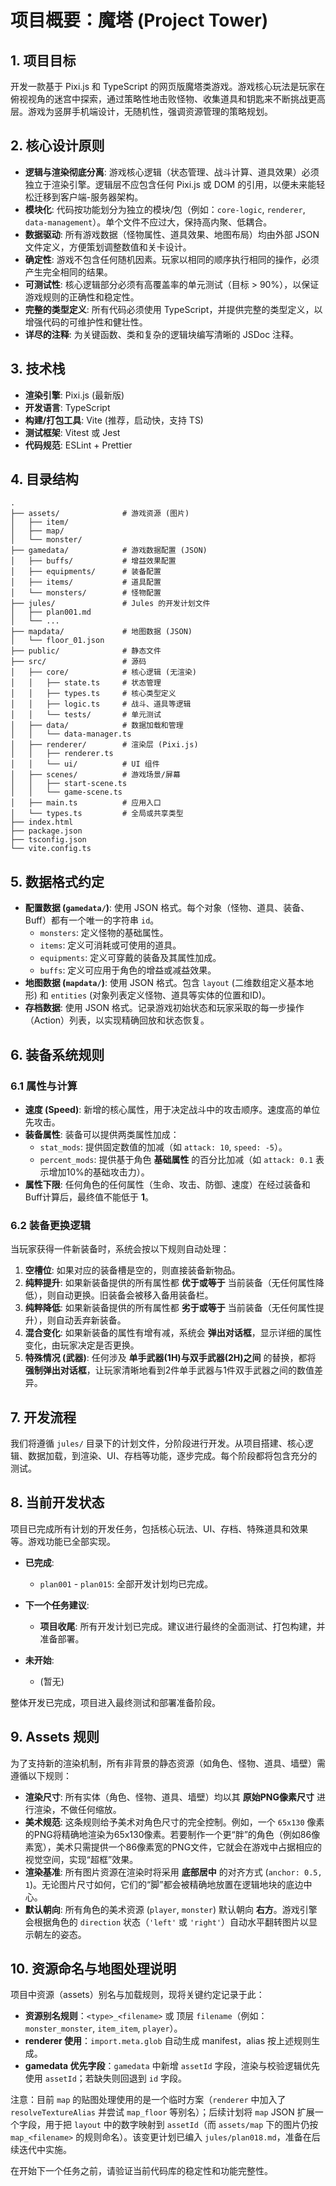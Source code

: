 # 项目概要：魔塔 (Project Tower)

## 1. 项目目标

开发一款基于 Pixi.js 和 TypeScript 的网页版魔塔类游戏。游戏核心玩法是玩家在俯视视角的迷宫中探索，通过策略性地击败怪物、收集道具和钥匙来不断挑战更高层。游戏为竖屏手机端设计，无随机性，强调资源管理的策略规划。

## 2. 核心设计原则

- **逻辑与渲染彻底分离**: 游戏核心逻辑（状态管理、战斗计算、道具效果）必须独立于渲染引擎。逻辑层不应包含任何 Pixi.js 或 DOM 的引用，以便未来能轻松迁移到客户端-服务器架构。
- **模块化**: 代码按功能划分为独立的模块/包（例如：`core-logic`, `renderer`, `data-management`）。单个文件不应过大，保持高内聚、低耦合。
- **数据驱动**: 所有游戏数据（怪物属性、道具效果、地图布局）均由外部 JSON 文件定义，方便策划调整数值和关卡设计。
- **确定性**: 游戏不包含任何随机因素。玩家以相同的顺序执行相同的操作，必须产生完全相同的结果。
- **可测试性**: 核心逻辑部分必须有高覆盖率的单元测试（目标 > 90%），以保证游戏规则的正确性和稳定性。
- **完整的类型定义**: 所有代码必须使用 TypeScript，并提供完整的类型定义，以增强代码的可维护性和健壮性。
- **详尽的注释**: 为关键函数、类和复杂的逻辑块编写清晰的 JSDoc 注释。

## 3. 技术栈

- **渲染引擎**: Pixi.js (最新版)
- **开发语言**: TypeScript
- **构建/打包工具**: Vite (推荐，启动快，支持 TS)
- **测试框架**: Vitest 或 Jest
- **代码规范**: ESLint + Prettier

## 4. 目录结构

```
.
├── assets/              # 游戏资源 (图片)
│   ├── item/
│   ├── map/
│   └── monster/
├── gamedata/            # 游戏数据配置 (JSON)
│   ├── buffs/           # 增益效果配置
│   ├── equipments/      # 装备配置
│   ├── items/           # 道具配置
│   └── monsters/        # 怪物配置
├── jules/               # Jules 的开发计划文件
│   ├── plan001.md
│   └── ...
├── mapdata/             # 地图数据 (JSON)
│   └── floor_01.json
├── public/              # 静态文件
├── src/                 # 源码
│   ├── core/            # 核心逻辑 (无渲染)
│   │   ├── state.ts     # 状态管理
│   │   ├── types.ts     # 核心类型定义
│   │   ├── logic.ts     # 战斗、道具等逻辑
│   │   └── tests/       # 单元测试
│   ├── data/            # 数据加载和管理
│   │   └── data-manager.ts
│   ├── renderer/        # 渲染层 (Pixi.js)
│   │   ├── renderer.ts
│   │   └── ui/          # UI 组件
│   ├── scenes/          # 游戏场景/屏幕
│   │   ├── start-scene.ts
│   │   └── game-scene.ts
│   ├── main.ts          # 应用入口
│   └── types.ts         # 全局或共享类型
├── index.html
├── package.json
├── tsconfig.json
└── vite.config.ts
```

## 5. 数据格式约定

- **配置数据 (`gamedata/`)**: 使用 JSON 格式。每个对象（怪物、道具、装备、Buff）都有一个唯一的字符串 `id`。
  - `monsters`: 定义怪物的基础属性。
  - `items`: 定义可消耗或可使用的道具。
  - `equipments`: 定义可穿戴的装备及其属性加成。
  - `buffs`: 定义可应用于角色的增益或减益效果。
- **地图数据 (`mapdata/`)**: 使用 JSON 格式。包含 `layout` (二维数组定义基本地形) 和 `entities` (对象列表定义怪物、道具等实体的位置和ID)。
- **存档数据**: 使用 JSON 格式。记录游戏初始状态和玩家采取的每一步操作（Action）列表，以实现精确回放和状态恢复。

## 6. 装备系统规则

### 6.1 属性与计算
- **速度 (Speed)**: 新增的核心属性，用于决定战斗中的攻击顺序。速度高的单位先攻击。
- **装备属性**: 装备可以提供两类属性加成：
    - `stat_mods`: 提供固定数值的加减（如 `attack: 10`, `speed: -5`）。
    - `percent_mods`: 提供基于角色 **基础属性** 的百分比加减（如 `attack: 0.1` 表示增加10%的基础攻击力）。
- **属性下限**: 任何角色的任何属性（生命、攻击、防御、速度）在经过装备和Buff计算后，最终值不能低于 **1**。

### 6.2 装备更换逻辑
当玩家获得一件新装备时，系统会按以下规则自动处理：
1.  **空槽位**: 如果对应的装备槽是空的，则直接装备新物品。
2.  **纯粹提升**: 如果新装备提供的所有属性都 **优于或等于** 当前装备（无任何属性降低），则自动更换。旧装备会被移入备用装备栏。
3.  **纯粹降低**: 如果新装备提供的所有属性都 **劣于或等于** 当前装备（无任何属性提升），则自动丢弃新装备。
4.  **混合变化**: 如果新装备的属性有增有减，系统会 **弹出对话框**，显示详细的属性变化，由玩家决定是否更换。
5.  **特殊情况 (武器)**: 任何涉及 **单手武器(1H)与双手武器(2H)之间** 的替换，都将 **强制弹出对话框**，让玩家清晰地看到2件单手武器与1件双手武器之间的数值差异。

## 7. 开发流程

我们将遵循 `jules/` 目录下的计划文件，分阶段进行开发。从项目搭建、核心逻辑、数据加载，到渲染、UI、存档等功能，逐步完成。每个阶段都将包含充分的测试。

## 8. 当前开发状态

项目已完成所有计划的开发任务，包括核心玩法、UI、存档、特殊道具和效果等。游戏功能已全部实现。

- **已完成**:
    - `plan001` - `plan015`: 全部开发计划均已完成。

- **下一个任务建议**:
    - **项目收尾**: 所有开发计划已完成。建议进行最终的全面测试、打包构建，并准备部署。

- **未开始**:
    - (暂无)

整体开发已完成，项目进入最终测试和部署准备阶段。

## 9. Assets 规则

为了支持新的渲染机制，所有非背景的静态资源（如角色、怪物、道具、墙壁）需遵循以下规则：

- **渲染尺寸**: 所有实体（角色、怪物、道具、墙壁）均以其 **原始PNG像素尺寸** 进行渲染，不做任何缩放。
- **美术规范**: 这条规则给予美术对角色尺寸的完全控制。例如，一个 `65x130` 像素的PNG将精确地渲染为65x130像素。若要制作一个更“胖”的角色（例如86像素宽），美术只需提供一个86像素宽的PNG文件，它就会在游戏中占据相应的视觉空间，实现“超框”效果。
- **渲染基准**: 所有图片资源在渲染时将采用 **底部居中** 的对齐方式 (`anchor: 0.5, 1`)。无论图片尺寸如何，它们的“脚”都会被精确地放置在逻辑地块的底边中心。
- **默认朝向**: 所有角色的美术资源 (`player`, `monster`) 默认朝向 **右方**。游戏引擎会根据角色的 `direction` 状态（`'left'` 或 `'right'`）自动水平翻转图片以显示朝左的姿态。

## 10. 资源命名与地图处理说明

项目中资源（assets）别名与加载规则，现将关键约定记录于此：

- **资源别名规则**：`<type>_<filename>` 或 顶层 `filename`（例如：`monster_monster`, `item_item`, `player`）。
- **renderer 使用**：`import.meta.glob` 自动生成 manifest，alias 按上述规则生成。
- **gamedata 优先字段**：`gamedata` 中新增 `assetId` 字段，渲染与校验逻辑优先使用 `assetId`；若缺失则回退到 `id` 字段。

注意：目前 `map` 的贴图处理使用的是一个临时方案（`renderer` 中加入了 `resolveTextureAlias` 并尝试 `map_floor` 等别名）；后续计划将 `map` JSON 扩展一个字段，用于把 `layout` 中的数字映射到 `assetId`（而 `assets/map` 下的图片仍按 `map_<filename>` 的规则命名）。该变更计划已编入 `jules/plan018.md`，准备在后续迭代中实施。

在开始下一个任务之前，请验证当前代码库的稳定性和功能完整性。
